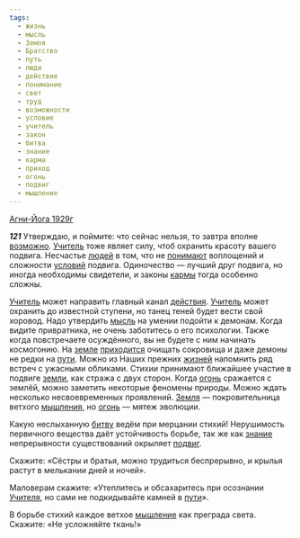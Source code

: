 ```yaml
---
tags:
  - жизнь
  - мысль
  - Земля
  - Братство
  - путь
  - люди
  - действие
  - понимание
  - свет
  - труд
  - возможности
  - условие
  - учитель
  - закон
  - битва
  - знание
  - карма
  - приход
  - огонь
  - подвиг
  - мышление
---
```


[Агни-Йога 1929г](https://127.0.0.1:4002/agni/1929)

___121___
Утверждаю, и поймите: что сейчас нельзя, то завтра вполне [возможно](../../../tags/#возможности). [Учитель](../../../tags/#учитель) тоже являет силу, чтоб охранить красоту вашего подвига. Несчастье [людей](../../../tags/#люди) в том, что не [понимают](../../../tags/#понимание) воплощений и сложности [условий](../../../tags/#условие) подвига. Одиночество — лучший друг подвига, но иногда необходимы свидетели, и законы [кармы](../../../tags/#карма) тогда особенно сложны.   

[Учитель](../../../tags/#учитель) может направить главный канал [действия](../../../tags/#действие). [Учитель](../../../tags/#учитель) может охранить до известной ступени, но танец теней будет вести свой хоровод. Надо утвердить [мысль](../../../tags/#мысль) на умении подойти к демонам. Когда видите привратника, не очень заботитесь о его психологии. Также когда повстречаете осуждённого, вы не будете с ним начинать космогонию. На [земле](../../../tags/#[Земля](../../../tags/#Земля)) [приходится](../../../tags/#приход) очищать сокровища и даже демоны не редки на [пути](../../../tags/#путь). Можно из Наших прежних [жизней](../../../tags/#жизнь) напомнить ряд встреч с ужасными обликами. Стихии принимают ближайшее участие в подвиге [земли](../../../tags/#[Земля](../../../tags/#Земля)), как стража с двух сторон. Когда [огонь](../../../tags/#огонь) сражается с землёй, можно заметить некоторые феномены природы. Можно ждать несколько несвоевременных проявлений. [Земля](../../../tags/#Земля) — покровительница ветхого [мышления](../../../tags/#[мышление](../../../tags/#мышление)), но [огонь](../../../tags/#огонь) — мятеж эволюции.   

Какую неслыханную [битву](../../../tags/#битва) ведём при мерцании стихий! Нерушимость первичного вещества даёт устойчивость борьбе, так же как [знание](../../../tags/#знание) непрерывности существований окрыляет [подвиг](../../../tags/#подвиг).   

Скажите: «Сёстры и братья, можно трудиться беспрерывно, и крылья растут в мелькании дней и ночей».   

Маловерам скажите: «Утеплитесь и обсахаритесь при осознании [Учителя](../../../tags/#учитель), но сами не подкидывайте камней в [пути](../../../tags/#путь)».   

В борьбе стихий каждое ветхое [мышление](../../../tags/#мышление) как преграда света. Скажите: «Не усложняйте ткань!»